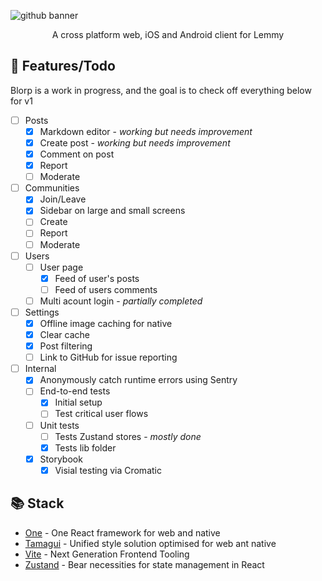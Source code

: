 ![github banner](https://github.com/user-attachments/assets/3e0142ab-eee8-4a18-be95-50c5f31ba171)

<p align="center"/>A cross platform web, iOS and Android client for Lemmy</p>

## 🚀 Features/Todo
Blorp is a work in progress, and the goal is to check off everything below for v1
- [ ] Posts
  - [X] Markdown editor - _working but needs improvement_
  - [X] Create post - _working but needs improvement_
  - [X] Comment on post
  - [X] Report
  - [ ] Moderate
- [ ] Communities
  - [X] Join/Leave
  - [X] Sidebar on large and small screens
  - [ ] Create
  - [ ] Report
  - [ ] Moderate
- [ ] Users
  - [ ] User page
    - [X] Feed of user's posts
    - [ ] Feed of users comments
  - [ ] Multi acount login - _partially completed_
- [ ] Settings
  - [X] Offline image caching for native
  - [X] Clear cache
  - [X] Post filtering
  - [ ] Link to GitHub for issue reporting
- [ ] Internal
  - [X] Anonymously catch runtime errors using Sentry
  - [ ] End-to-end tests
    - [X] Initial setup
    - [ ] Test critical user flows
  - [ ] Unit tests
    - [ ] Tests Zustand stores - _mostly done_
    - [X] Tests lib folder
  - [X] Storybook
    - [X] Visial testing via Cromatic

## 📚 Stack

* [One](https://onestack.dev/) - One React framework for web and native
* [Tamagui](https://tamagui.dev/) - Unified style solution optimised for web ant native
* [Vite](https://vite.dev/) - Next Generation Frontend Tooling
* [Zustand](https://github.com/pmndrs/zustand) - Bear necessities for state management in React
